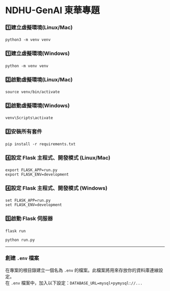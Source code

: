 # NDHU-GenAI 東華專題

### 1️⃣建立虛擬環境(Linux/Mac)

```
python3 -m venv venv
```

### 1️⃣建立虛擬環境(Windows)

```
python -m venv venv
```

### 2️⃣啟動虛擬環境(Linux/Mac)

```
source venv/bin/activate
```

### 2️⃣啟動虛擬環境(Windows)

```
venv\Scripts\activate
```

### 3️⃣安裝所有套件

```
pip install -r requirements.txt
```
### 4️⃣設定 Flask 主程式、開發模式 (Linux/Mac)

```
export FLASK_APP=run.py
export FLASK_ENV=development
```
### 4️⃣設定 Flask 主程式、開發模式 (Windows)

```
set FLASK_APP=run.py
set FLASK_ENV=development
```
### 5️⃣啟動 Flask 伺服器

```
flask run
```
```
python run.py
```
---
### 創建 `.env` 檔案

在專案的根目錄建立一個名為 `.env` 的檔案。此檔案將用來存放你的資料庫連線設定。<br>
在 `.env` 檔案中，加入以下設定：`DATABASE_URL=mysql+pymysql://...`